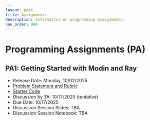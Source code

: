 ```yaml
---
layout: page
title: Assignments
description: Information on programming assignments.
nav_order: 980
---
```


# Programming Assignments (PA) 

## PA1: Getting Started with Modin and Ray

- Release Date: Monday, 10/02/2025
- [Problem Statement and Rubric](../assets/problem_statements/dsc204fall2025_assignment_1.pdf)
- [Starter Code](https://drive.google.com/file/d/1gVaAsZnEIQz6kHphsB-kt8Y0H7ajgOuB/view?usp=drive_link)
- Discussion by TA: 10/17/2025 (tentative)
- Due Date: 10/17/2025
- Discussion Session Slides: TBA
- Discussion Session Notebook: TBA

<script src="../assets/darkmode.js"></script>
<script>
  window.addEventListener("DOMContentLoaded", (event) => {
    onLoad();
});
</script>
